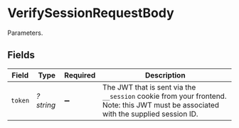 # VerifySessionRequestBody

Parameters.


## Fields

| Field                                                                                                                               | Type                                                                                                                                | Required                                                                                                                            | Description                                                                                                                         |
| ----------------------------------------------------------------------------------------------------------------------------------- | ----------------------------------------------------------------------------------------------------------------------------------- | ----------------------------------------------------------------------------------------------------------------------------------- | ----------------------------------------------------------------------------------------------------------------------------------- |
| `token`                                                                                                                             | *?string*                                                                                                                           | :heavy_minus_sign:                                                                                                                  | The JWT that is sent via the `__session` cookie from your frontend.<br/>Note: this JWT must be associated with the supplied session ID. |